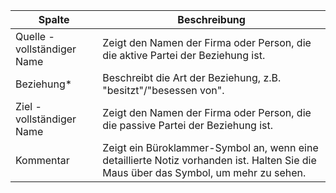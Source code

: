 <!-- markdownlint-disable-file MD041 -->
| Spalte | Beschreibung |
|---|---|
| Quelle - vollständiger Name | Zeigt den Namen der Firma oder Person, die die aktive Partei der Beziehung ist. |
| Beziehung* | Beschreibt die Art der Beziehung, z.B. "besitzt"/"besessen von". |
| Ziel - vollständiger Name | Zeigt den Namen der Firma oder Person, die die passive Partei der Beziehung ist. |
| Kommentar | Zeigt ein Büroklammer-Symbol an, wenn eine detaillierte Notiz vorhanden ist. Halten Sie die Maus über das Symbol, um mehr zu sehen. |
